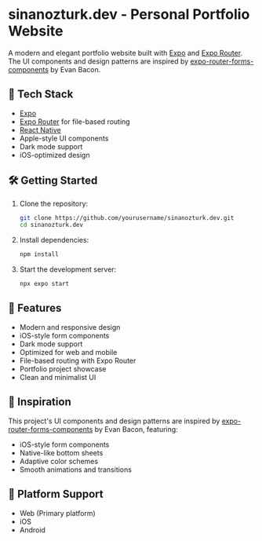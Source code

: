 # sinanozturk.dev - Personal Portfolio Website

A modern and elegant portfolio website built with [Expo](https://expo.dev) and [Expo Router](https://docs.expo.dev/router/introduction/). The UI components and design patterns are inspired by [expo-router-forms-components](https://github.com/EvanBacon/expo-router-forms-components) by Evan Bacon.

## 🚀 Tech Stack

- [Expo](https://expo.dev)
- [Expo Router](https://docs.expo.dev/router/introduction/) for file-based routing
- [React Native](https://reactnative.dev)
- Apple-style UI components
- Dark mode support
- iOS-optimized design

## 🛠️ Getting Started

1. Clone the repository:

   ```bash
   git clone https://github.com/yourusername/sinanozturk.dev.git
   cd sinanozturk.dev
   ```

2. Install dependencies:

   ```bash
   npm install
   ```

3. Start the development server:
   ```bash
   npx expo start
   ```

## 🎨 Features

- Modern and responsive design
- iOS-style form components
- Dark mode support
- Optimized for web and mobile
- File-based routing with Expo Router
- Portfolio project showcase
- Clean and minimalist UI

## 🌟 Inspiration

This project's UI components and design patterns are inspired by [expo-router-forms-components](https://github.com/EvanBacon/expo-router-forms-components) by Evan Bacon, featuring:

- iOS-style form components
- Native-like bottom sheets
- Adaptive color schemes
- Smooth animations and transitions

## 📱 Platform Support

- Web (Primary platform)
- iOS
- Android
